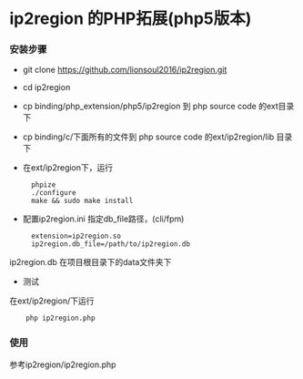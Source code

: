 # ip2region 的PHP拓展(php5版本)

### 安装步骤
* git clone https://github.com/lionsoul2016/ip2region.git
* cd ip2region
* cp binding/php_extension/php5/ip2region 到 php source code 的ext目录下
* cp binding/c/下面所有的文件到 php source code 的ext/ip2region/lib 目录下
* 在ext/ip2region下，运行 

        phpize
        ./configure
        make && sudo make install

* 配置ip2region.ini 指定db_file路径，(cli/fpm)
    
        extension=ip2region.so
        ip2region.db_file=/path/to/ip2region.db

ip2region.db 在项目根目录下的data文件夹下

* 测试 

在ext/ip2region/下运行
    
        php ip2region.php

### 使用

参考ip2region/ip2region.php
